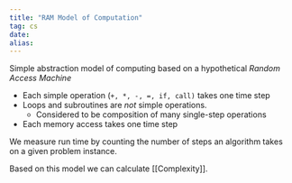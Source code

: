 ```yaml
---
title: "RAM Model of Computation"
tag: cs
date: 
alias:
---
```


Simple abstraction model of computing based on a hypothetical *Random Access Machine*

- Each simple operation (`+, *, -, =, if, call)` takes one time step
- Loops and subroutines are *not* simple operations.
	- Considered to be composition of many single-step operations
- Each memory access takes one time step

We measure run time by counting the number of steps an algorithm takes on a given problem instance. 

Based on this model we can calculate [[Complexity]].